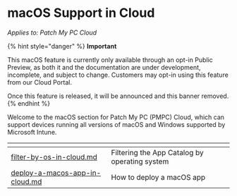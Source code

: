# macOS Support in Cloud

_Applies to: Patch My PC Cloud_

{% hint style="danger" %}
**Important**

This macOS feature is currently only available through an opt-in Public Preview, as both it and the documentation are under development, incomplete, and subject to change. Customers may opt-in using this feature from our Cloud Portal.

Once this feature is released, it will be announced and this banner removed.
{% endhint %}

Welcome to the macOS section for Patch My PC (PMPC) Cloud, which can support devices running all versions of macOS and Windows supported by Microsoft Intune.

<table data-view="cards"><thead><tr><th data-type="content-ref"></th><th></th></tr></thead><tbody><tr><td><a href="filter-by-os-in-cloud.md">filter-by-os-in-cloud.md</a></td><td>Filtering the App Catalog by operating system</td></tr><tr><td><a href="deploy-a-macos-app-in-cloud.md">deploy-a-macos-app-in-cloud.md</a></td><td>How to deploy a macOS app</td></tr></tbody></table>